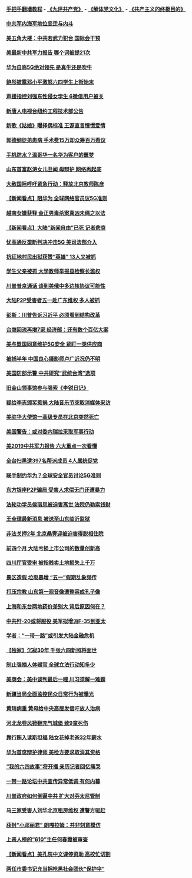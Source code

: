 #### [手把手翻墙教程](https://github.com/gfw-breaker/guides/wiki) -  [《九评共产党》](https://github.com/gfw-breaker/9ping.md?t=05040345) - [《解体党文化》](https://github.com/gfw-breaker/jtdwh.md?t=05040345) - [《共产主义的终极目的》](https://github.com/gfw-breaker/gczydzjmd.md?t=05040345)

#### [中共军内海军地位变迁与内斗](../pages/nsc413/n11231601.md?t=05040345) 

#### [美五角大楼：中共若武力犯台 国际会干预](../pages/nsc413/n11232938.md?t=05040345) 

#### [美最新中共军力报告 哪个词被提21次](../pages/nsc413/n11232614.md?t=05040345) 

#### [华为自称5G绝对领先 是真牛还是吹牛](../pages/nsc413/n11230301.md?t=05040345) 

#### [鲍彤披露邓小平激怒六四学生上街始末](../pages/nsc413/n11232567.md?t=05040345) 

#### [声援指控刘强东性侵女学生 6微信用户被关](../pages/nsc413/n11232789.md?t=05040345) 

#### [新唐人电视台纽约工程技术部公告](../pages/nsc413/n11232743.md?t=05040345) 

#### [新歌《姑娘》曝择偶标准 王源直言憧憬爱情](../pages/nsc413/n11232623.md?t=05040345) 

#### [郭德纲徒弟患病 手术费15万却众筹百万惹议](../pages/nsc413/n11232280.md?t=05040345) 

#### [手机防水？温哥华一名华为客户的噩梦](../pages/nsc413/n11232811.md?t=05040345) 

#### [山东首富赵涛女儿丑闻 母辩护 网络再起底](../pages/nsc413/n11232317.md?t=05040345) 

#### [大赦国际呼吁紧急行动：释放北京教师陈彦](../pages/nsc413/n11232631.md?t=05040345) 

#### [【新闻看点】阻华为 全球网络官员议5G准则](../pages/nsc413/n11232399.md?t=05040345) 

#### [越南女嫌获释 金正男毒杀案真凶未绳之以法](../pages/nsc413/n11232663.md?t=05040345) 

#### [【新闻看点】大陆“新闻自由”已死 记者悲哀](../pages/nsc413/n11232398.md?t=05040345) 

#### [忧高通反垄断判决冲击5G 美司法部介入](../pages/nsc413/n11232436.md?t=05040345) 

#### [抗征地村民出狱获赞“英雄” 13人又被抓](../pages/nsc413/n11232421.md?t=05040345) 

#### [学生父亲被抓 大学教师举报县检察长滥权](../pages/nsc413/n11232532.md?t=05040345) 

#### [川普普京通话 谈到美俄中多边核协议可能性](../pages/nsc413/n11232521.md?t=05040345) 

#### [大陆P2P受害者五一赴广东维权 多人被抓](../pages/nsc413/n11232537.md?t=05040345) 

#### [彭斯：川普告诉习近平 必须看到结构改革](../pages/nsc413/n11232538.md?t=05040345) 

#### [台商回流再增7家 经济部：还有数个百亿大案](../pages/nsc413/n11232360.md?t=05040345) 

#### [美与盟国同意维护5G安全 紧盯一类供应商](../pages/nsc413/n11232305.md?t=05040345) 

#### [被捕半年 中国良心摄影师卢广近况仍不明](../pages/nsc413/n11232007.md?t=05040345) 

#### [美国防部示警 中共研究“武统台湾”选项](../pages/nsc413/n11231907.md?t=05040345) 

#### [旧金山领事馆参与强索《李锐日记》](../pages/nsc413/n11232274.md?t=05040345) 

#### [疑给李志颁奖惹祸 大陆音乐节突取消媒体采访](../pages/nsc413/n11232119.md?t=05040345) 

#### [美驻华大使馆一高级专员在北京突然死亡](../pages/nsc413/n11231991.md?t=05040345) 

#### [美国警告：或对委内瑞拉采取军事行动](../pages/nsc413/n11231759.md?t=05040345) 

#### [美2019中共军力报告 六大重点一次看懂](../pages/nsc413/n11231924.md?t=05040345) 


#### [全台扫黑逮397名帮派成员 4人属统促党](../pages/nsc413/n11231469.md?t=05040345) 

#### [联手制约华为？全球安全官员讨论5G准则](../pages/nsc413/n11231723.md?t=05040345) 

#### [东方银座P2P骗局 受害人求偿无门还遭暴力](../pages/nsc413/n11231455.md?t=05040345) 

#### [法轮功学员侯丽凤被迫害离世 法院仍勒索钱财](../pages/nsc413/n11231372.md?t=05040345) 

#### [王全璋最新消息 被送至山东临沂监狱](../pages/nsc413/n11231614.md?t=05040345) 

#### [非法关押2年 北京桑霁迎被迫害得脱相住院](../pages/nsc413/n11186032.md?t=05040345) 

#### [前四个月 大陆亏损上市公司的数量创新高](../pages/nsc413/n11231465.md?t=05040345) 

#### [四川厅官受审 被指贱卖土地损失上千万](../pages/nsc413/n11231605.md?t=05040345) 

#### [景区造假 垃圾暴增 “五一”假期乱象频传](../pages/nsc413/n11230661.md?t=05040345) 

#### [打压宗教 山东第一观音像遭整容成孔子像](../pages/nsc413/n11231185.md?t=05040345) 

#### [上海和东台两地药价差别大 背后原因何在？](../pages/nsc413/n11231262.md?t=05040345) 

#### [中共歼-20或将服役 美军拟增派F-35到亚太](../pages/nsc413/n11231286.md?t=05040345) 

#### [学者：“一带一路”或引发大陆金融危机](../pages/nsc413/n11230519.md?t=05040345) 

#### [【独家】沉寂30年 千张六四新照将面世](../pages/nsc413/n11227629.md?t=05040345) 

#### [制止强摘人体器官 全球立法行动知多少](../pages/nsc413/n11229916.md?t=05040345) 

#### [美商会：美中谈判最后一哩 川习须解一难题](../pages/nsc413/n11230581.md?t=05040345) 

#### [新疆当局全面监控民众日常行为被曝光](../pages/nsc413/n11229801.md?t=05040345) 

#### [黄琦病重 黄母给中央高层发信吁放人治病](../pages/nsc413/n11230733.md?t=05040345) 

#### [河北龙卷风掀翻充气城堡 致9童死伤](../pages/nsc413/n11230639.md?t=05040345) 

#### [靠行贿入读斯坦福 陆女花掉老爸32年薪水](../pages/nsc413/n11230216.md?t=05040345) 

#### [华为首席辩护律师 美检方要求取消其资格](../pages/nsc413/n11230262.md?t=05040345) 

#### [“我的六四故事”将开播 亲历记者回忆痛哭](../pages/nsc413/n11229704.md?t=05040345) 

#### [一带一路论坛中共宣传异常低调 有何内幕](../pages/nsc413/n11230156.md?t=05040345) 

#### [川普政府如何倒逼中共 扩大对芬太尼管制](../pages/nsc413/n11229858.md?t=05040345) 

#### [马三家受害人刘华北京租房维权 遭警方驱赶](../pages/nsc413/n11229919.md?t=05040345) 

#### [获封“小邓丽君” 朗嘎拉姆：并非刻意模仿](../pages/nsc413/n11229957.md?t=05040345) 

#### [上恶人榜的“610”主任何春霞被审查](../pages/nsc413/n11229632.md?t=05040345) 

#### [【新闻看点】美孔院中文课停资助 高校忙切割](../pages/nsc413/n11229711.md?t=05040345) 

#### [两任市委书记充当拥枪黑社会团伙“保护伞”](../pages/nsc413/n11229746.md?t=05040345) 

